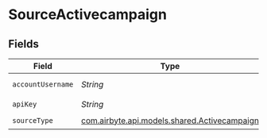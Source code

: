 # SourceActivecampaign


## Fields

| Field                                                                                 | Type                                                                                  | Required                                                                              | Description                                                                           |
| ------------------------------------------------------------------------------------- | ------------------------------------------------------------------------------------- | ------------------------------------------------------------------------------------- | ------------------------------------------------------------------------------------- |
| `accountUsername`                                                                     | *String*                                                                              | :heavy_check_mark:                                                                    | Account Username                                                                      |
| `apiKey`                                                                              | *String*                                                                              | :heavy_check_mark:                                                                    | API Key                                                                               |
| `sourceType`                                                                          | [com.airbyte.api.models.shared.Activecampaign](../../models/shared/Activecampaign.md) | :heavy_check_mark:                                                                    | N/A                                                                                   |